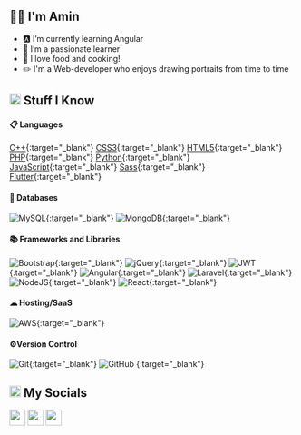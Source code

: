 <h2>👋🏼 I'm Amin</h2>

- 🅰️ I’m currently learning Angular 
- 🚀 I’m a passionate learner 
- 🍔 I love food and cooking!
- ✏️ I'm a Web-developer who enjoys drawing portraits from time to time


<h2><img src="https://media.giphy.com/media/VdoIFLsMIlwzfKD520/giphy.gif" height="20"> Stuff I Know</h2>                                                                                        

<h4>📋 Languages</h4>

[C++](https://img.shields.io/badge/c++-%2300599C.svg?style=for-the-badge&logo=c%2B%2B&logoColor=white){:target="_blank"}
[CSS3](https://img.shields.io/badge/css3-%231572B6.svg?style=for-the-badge&logo=css3&logoColor=white){:target="_blank"}
[HTML5](https://img.shields.io/badge/html5-%23E34F26.svg?style=for-the-badge&logo=html5&logoColor=white){:target="_blank"}
[PHP](https://img.shields.io/badge/php-%23777BB4.svg?style=for-the-badge&logo=php&logoColor=white){:target="_blank"}
[Python](https://img.shields.io/badge/python-3670A0?style=for-the-badge&logo=python&logoColor=ffdd54){:target="_blank"}
[JavaScript](https://img.shields.io/badge/javascript-%23323330.svg?style=for-the-badge&logo=javascript&logoColor=%23F7DF1E){:target="_blank"}
[Sass](https://img.shields.io/badge/Sass-CC6699?style=for-the-badge&logo=sass&logoColor=white){:target="_blank"}
[Flutter](https://img.shields.io/badge/Flutter-02569B?style=for-the-badge&logo=flutter&logoColor=white){:target="_blank"}


<h4>💾 Databases</h4> 

![MySQL](https://img.shields.io/badge/mysql-%2300f.svg?style=for-the-badge&logo=mysql&logoColor=white){:target="_blank"}
![MongoDB](https://img.shields.io/badge/MongoDB-%234ea94b.svg?style=for-the-badge&logo=mongodb&logoColor=white){:target="_blank"}

<h4>📚 Frameworks and Libraries</h4>

![Bootstrap](https://img.shields.io/badge/bootstrap-%23563D7C.svg?style=for-the-badge&logo=bootstrap&logoColor=white){:target="_blank"}
![jQuery](https://img.shields.io/badge/jquery-%230769AD.svg?style=for-the-badge&logo=jquery&logoColor=white){:target="_blank"}
![JWT](https://img.shields.io/badge/JWT-black?style=for-the-badge&logo=JSON%20web%20tokens){:target="_blank"}
![Angular](https://img.shields.io/badge/Angular-DD0031?style=for-the-badge&logo=angular&logoColor=white){:target="_blank"}
![Laravel](https://img.shields.io/badge/laravel-%23FF2D20.svg?style=for-the-badge&logo=laravel&logoColor=white){:target="_blank"}
![NodeJS](https://img.shields.io/badge/node.js-6DA55F?style=for-the-badge&logo=node.js&logoColor=white){:target="_blank"}
![React](https://img.shields.io/badge/react-%2320232a.svg?style=for-the-badge&logo=react&logoColor=%2361DAFB){:target="_blank"}



<h4>☁ Hosting/SaaS</h4>

![AWS](https://img.shields.io/badge/AWS-%23FF9900.svg?style=for-the-badge&logo=amazon-aws&logoColor=white){:target="_blank"}

<h4>⚙Version Control</h4>

![Git](https://img.shields.io/badge/git-%23F05033.svg?style=for-the-badge&logo=git&logoColor=white){:target="_blank"}
![GitHub](https://img.shields.io/badge/github-%23121011.svg?style=for-the-badge&logo=github&logoColor=white)  {:target="_blank"}


<h2><img src="https://media.giphy.com/media/2Wg89Ea84IMmkxMngo/giphy.gif" height="20"> My Socials</h2>
<p>
  <a href="mailto:abdulkhalek632@gmail.com" target="_blank"><img height="28" src = "https://img.shields.io/badge/email-8B89CC?&style=for-the-badge&logo=protonmail&logoColor=white"></a>
  <a href="https://www.linkedin.com/in/Amin-Abdulkhalek/" target="_blank"> <img height="28" src = "https://img.shields.io/badge/-LinkedIn-0e76a8?style=for-the-badge&logo=Linkedin&logoColor=white"></a>
  <a href="https://www.instagram.com/house._of._arts/" target="_blank"><img height="28" src = "https://img.shields.io/badge/-Instagram-e95950?style=for-the-badge&logo=Instagram&logoColor=white"></a>
</p>  


